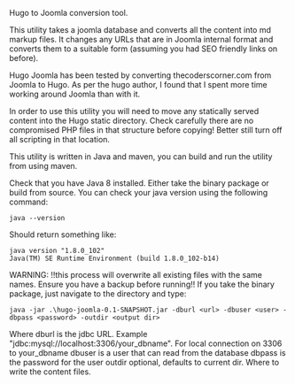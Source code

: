 Hugo to Joomla conversion tool.

This utility takes a joomla database and converts all the content into md markup files. It changes any URLs that are
in Joomla internal format and converts them to a suitable form (assuming you had SEO friendly links on before).

Hugo Joomla has been tested by converting thecoderscorner.com from Joomla to Hugo. As per the hugo author, I found
that I spent more time working around Joomla than with it.

In order to use this utility you will need to move any statically served content into the Hugo static directory. Check
carefully there are no compromised PHP files in that structure before copying! Better still turn off all scripting in
that location.

This utility is written in Java and maven, you can build and run the utility from using maven.

Check that you have Java 8 installed. Either take the binary package or build from source. You can check your
java version using the following command:

    java --version

Should return something like:

    java version "1.8.0_102"
    Java(TM) SE Runtime Environment (build 1.8.0_102-b14)

WARNING: !!this process will overwrite all existing files with the same names. Ensure you have a backup before running!!
If you take the binary package, just navigate to the directory and type:

    java -jar .\hugo-joomla-0.1-SNAPSHOT.jar -dburl <url> -dbuser <user> -dbpass <password> -outdir <output dir>

Where
 dburl is the jdbc URL. Example "jdbc:mysql://localhost:3306/your_dbname". For local connection on 3306 to your_dbname
 dbuser is a user that can read from the database
 dbpass is the password for the user
 outdir optional, defaults to current dir. Where to write the content files.
